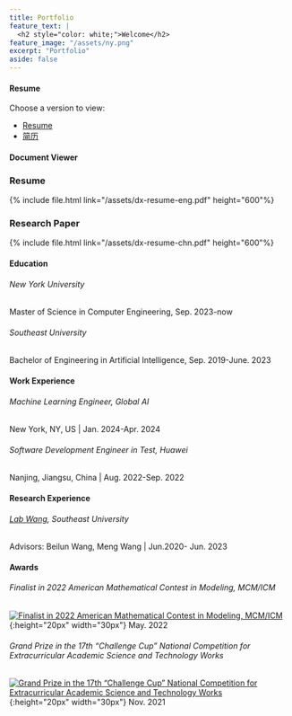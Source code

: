 ```yaml
---
title: Portfolio
feature_text: |
  <h2 style="color: white;">Welcome</h2>
feature_image: "/assets/ny.png"
excerpt: "Portfolio"
aside: false
---
```



#### Resume
<!--{% include file.html link="/assets/dx-resume.pdf" height="600"%}<br>-->
Choose a version to view:

- [Resume](#eng-ai)
- [简历](#chn-ai)

#### Document Viewer

<div id="eng-ai">
  <h3>Resume</h3>
  {% include file.html link="/assets/dx-resume-eng.pdf" height="600"%}
</div>

<div id="chn-ai">
  <h3>Research Paper</h3>
  {% include file.html link="/assets/dx-resume-chn.pdf" height="600"%}
</div>




#### Education

###### New York University
Master of Science in Computer Engineering, Sep. 2023-now

###### Southeast University

Bachelor of Engineering in Artificial Intelligence, Sep. 2019-June. 2023



#### Work Experience

###### Machine Learning Engineer, Global AI
New York, NY, US | Jan. 2024-Apr. 2024

###### Software Development Engineer in Test, Huawei
Nanjing, Jiangsu, China | Aug. 2022-Sep. 2022



#### Research Experience
###### [Lab Wang](https://xgbxscwx.seu.edu.cn/wang-labsite/), Southeast University
Advisors: Beilun Wang, Meng Wang | Jun.2020- Jun. 2023



#### Awards
###### Finalist in 2022 American Mathematical Contest in Modeling, MCM/ICM
[![Finalist in 2022 American Mathematical Contest in Modeling, MCM/ICM](/assets/award1.png)](/link/to/award1){:height="20px" width="30px"}
May. 2022

###### Grand Prize in the 17th “Challenge Cup” National Competition for Extracurricular Academic Science and Technology Works
[![Grand Prize in the 17th “Challenge Cup” National Competition for Extracurricular Academic Science and Technology Works](/assets/award2.png)](/link/to/award2){:height="20px" width="30px"}
Nov. 2021


<div hidden>


# Heading 1

## Heading 2

### Heading 3

#### Heading 4

##### Heading 5

###### Heading 6

<small>A small element</small>

[A link](https://david.darn.es "A link")

Lorem ipsum dolor sit amet, consectetur adip* isicing elit, sed do eiusmod *tempor incididunt ut labore et dolore magna aliqua.

Duis aute irure dolor in [A link](https://david.darn.es "A link") reprehenderit in voluptate velit esse cillum **bold text** dolore eu fugiat nulla pariatur. Excepteur span element sint occaecat cupidatat non proident, sunt _italicised text_ in culpa qui officia deserunt mollit anim id `some code` est laborum.

* An item
* An item
* An item
* An item
* An item

1. Item one
2. Item two
3. Item three
4. Item four
5. Item five

> A simple blockquote

Some HTML...

``` html
<blockquote cite="http://www.imdb.com/title/tt0284978/quotes/qt1375101">
  <p>You planning a vacation, Mr. Sullivan?</p>
  <footer>
    <a href="http://www.imdb.com/title/tt0284978/quotes/qt1375101">Sunways Security Guard</a>
  </footer>
</blockquote>
```

...CSS...

``` css
blockquote {
  text-align: center;
  font-weight: bold;
}
blockquote footer {
  font-size: .8rem;
}
```

...and JavaScript

``` js
const blockquote = document.querySelector("blockquote")
const bolden = (keyString, string) =>
  string.replace(new RegExp(keyString, 'g'), '<strong>'+keyString+'</strong>')

blockquote.innerHTML = bolden("Mr. Sullivan", blockquote.innerHTML)
```

`Single line of code`

## HTML Includes

### Contact form

{% include site-form.html %}

``` html
{% raw %}{% include site-form.html %}{% endraw %}
```

### Demo map embed

{% include map.html id="1UT-2Z-Vg_MG_TrS5X2p8SthsJhc" title="Coffee shop map" %}

``` html
{% raw %}{% include map.html id="XXXXXX" title="Coffee shop map" %}{% endraw %}
```

### Button include

{% include button.html text="A button" link="https://david.darn.es" %}

{% include button.html text="A button with icon" link="https://twitter.com/daviddarnes" icon="twitter" %}

``` html
{% raw %}{% include button.html text="A button" link="https://david.darn.es" %}
{% include button.html text="A button with icon" link="https://twitter.com/daviddarnes" icon="twitter" %}{% endraw %}
```

### Icon include

{% include icon.html id="twitter" title="twitter" %} [{% include icon.html id="linkedin" title="twitter" %}](https://www.linkedin.com/in/daviddarnes)

``` html
{% raw %}{% include icon.html id="twitter" title="twitter" %}
[{% include icon.html id="linkedin" title="twitter" %}](https://www.linkedin.com/in/daviddarnes){% endraw %}
```

### Video include

{% include video.html id="zrkcGL5H3MU" title="Siteleaf tutorial video" %}

``` html
{% raw %}{% include video.html id="zrkcGL5H3MU" title="Siteleaf tutorial video" %}{% endraw %}
```


### Image includes

{% include figure.html image="https://picsum.photos/600/800?image=894" caption="Image with caption" width="300" height="800" %}

{% include figure.html image="https://picsum.photos/600/800?image=894" caption="Right aligned image" position="right" width="300" height="800" %}

{% include figure.html image="https://picsum.photos/600/800?image=894" caption="Left aligned image" position="left" width="300" height="800" %}

{% include figure.html image="https://picsum.photos/1600/800?image=894" alt="Image with just alt text" %}

``` html
{% raw %}{% include figure.html image="https://picsum.photos/600/800?image=894" caption="Image with caption" width="300" height="800" %}

{% include figure.html image="https://picsum.photos/600/800?image=894" caption="Right aligned image" position="right" width="300" height="800" %}

{% include figure.html image="https://picsum.photos/600/800?image=894" caption="Left aligned image" position="left" width="300" height="800" %}

{% include figure.html image="https://picsum.photos/1600/800?image=894" alt="Image with just alt text" %}{% endraw %}
```
</div>
